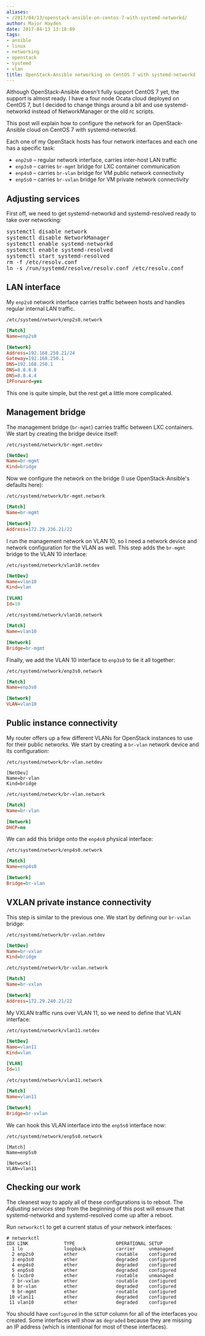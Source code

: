 ```yaml
---
aliases:
- /2017/04/13/openstack-ansible-on-centos-7-with-systemd-networkd/
author: Major Hayden
date: 2017-04-13 13:18:09
tags:
- ansible
- linux
- networking
- openstack
- systemd
- vlan
title: OpenStack-Ansible networking on CentOS 7 with systemd-networkd
---
```


Although OpenStack-Ansible doesn't fully support CentOS 7 yet, the support is almost ready. I have a four node Ocata cloud deployed on CentOS 7, but I decided to change things around a bit and use systemd-networkd instead of NetworkManager or the old rc scripts.

This post will explain how to configure the network for an OpenStack-Ansible cloud on CentOS 7 with systemd-networkd.

Each one of my OpenStack hosts has four network interfaces and each one has a specific task:

  * `enp2s0` &#8211; regular network interface, carries inter-host LAN traffic
  * `enp3s0` &#8211; carries `br-mgmt` bridge for LXC container communication
  * `enp4s0` &#8211; carries `br-vlan` bridge for VM public network connectivity
  * `enp5s0` &#8211; carries `br-vxlan` bridge for VM private network connectivity

## Adjusting services

First off, we need to get systemd-networkd and systemd-resolved ready to take over networking:

<pre lang="html">systemctl disable network
systemctl disable NetworkManager
systemctl enable systemd-networkd
systemctl enable systemd-resolved
systemctl start systemd-resolved
rm -f /etc/resolv.conf
ln -s /run/systemd/resolve/resolv.conf /etc/resolv.conf
</pre>

## LAN interface

My `enp2s0` network interface carries traffic between hosts and handles regular internal LAN traffic.

`/etc/systemd/network/enp2s0.network`
```ini
[Match]
Name=enp2s0

[Network]
Address=192.168.250.21/24
Gateway=192.168.250.1
DNS=192.168.250.1
DNS=8.8.8.8
DNS=8.8.4.4
IPForward=yes
```

This one is quite simple, but the rest get a little more complicated.

## Management bridge

The management bridge (`br-mgmt`) carries traffic between LXC containers. We start by creating the bridge device itself:

`/etc/systemd/network/br-mgmt.netdev`
```ini
[NetDev]
Name=br-mgmt
Kind=bridge
```

Now we configure the network on the bridge (I use OpenStack-Ansible's defaults here):

`/etc/systemd/network/br-mgmt.network`
```ini
[Match]
Name=br-mgmt

[Network]
Address=172.29.236.21/22
```

I run the management network on VLAN 10, so I need a network device and network configuration for the VLAN as well. This step adds the `br-mgmt` bridge to the VLAN 10 interface:

`/etc/systemd/network/vlan10.netdev`
```ini
[NetDev]
Name=vlan10
Kind=vlan

[VLAN]
Id=10
```

`/etc/systemd/network/vlan10.network`
```ini
[Match]
Name=vlan10

[Network]
Bridge=br-mgmt
```

Finally, we add the VLAN 10 interface to `enp3s0` to tie it all together:

`/etc/systemd/network/enp3s0.network`
```ini
[Match]
Name=enp3s0

[Network]
VLAN=vlan10
```

## Public instance connectivity

My router offers up a few different VLANs for OpenStack instances to use for their public networks. We start by creating a `br-vlan` network device and its configuration:

`/etc/systemd/network/br-vlan.netdev`
```
[NetDev]
Name=br-vlan
Kind=bridge
```

`/etc/systemd/network/br-vlan.network`
```ini
[Match]
Name=br-vlan

[Network]
DHCP=no
```

We can add this bridge onto the `enp4s0` physical interface:

`/etc/systemd/network/enp4s0.network`
```ini
[Match]
Name=enp4s0

[Network]
Bridge=br-vlan
```

## VXLAN private instance connectivity

This step is similar to the previous one. We start by defining our `br-vxlan` bridge:

`/etc/systemd/network/br-vxlan.netdev`
```ini
[NetDev]
Name=br-vxlan
Kind=bridge
```

`/etc/systemd/network/br-vxlan.network`
```ini
[Match]
Name=br-vxlan

[Network]
Address=172.29.240.21/22
```

My VXLAN traffic runs over VLAN 11, so we need to define that VLAN interface:

`/etc/systemd/network/vlan11.netdev`
```ini
[NetDev]
Name=vlan11
Kind=vlan

[VLAN]
Id=11
```

`/etc/systemd/network/vlan11.network`
```ini
[Match]
Name=vlan11

[Network]
Bridge=br-vxlan
```

We can hook this VLAN interface into the `enp5s0` interface now:

`/etc/systemd/network/enp5s0.network`
```
[Match]
Name=enp5s0

[Network]
VLAN=vlan11
```

## Checking our work

The cleanest way to apply all of these configurations is to reboot. The _Adjusting services_ step from the beginning of this post will ensure that systemd-networkd and systemd-resolved come up after a reboot.

Run `networkctl` to get a current status of your network interfaces:

```
# networkctl
IDX LINK             TYPE               OPERATIONAL SETUP
  1 lo               loopback           carrier     unmanaged
  2 enp2s0           ether              routable    configured
  3 enp3s0           ether              degraded    configured
  4 enp4s0           ether              degraded    configured
  5 enp5s0           ether              degraded    configured
  6 lxcbr0           ether              routable    unmanaged
  7 br-vxlan         ether              routable    configured
  8 br-vlan          ether              degraded    configured
  9 br-mgmt          ether              routable    configured
 10 vlan11           ether              degraded    configured
 11 vlan10           ether              degraded    configured
```

You should have `configured` in the `SETUP` column for all of the interfaces you created. Some interfaces will show as `degraded` because they are missing an IP address (which is intentional for most of these interfaces).